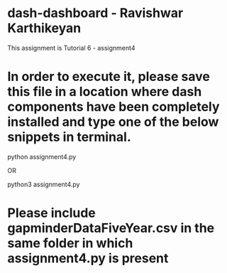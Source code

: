 # dash-dashboard - Ravishwar Karthikeyan
This assignment is Tutorial 6 - assignment4

# In order to execute it, please save this file in a location where dash components have been completely installed and type one of the below snippets in terminal. 
python assignment4.py 

OR

python3 assignment4.py

# Please include gapminderDataFiveYear.csv in the same folder in which assignment4.py is present